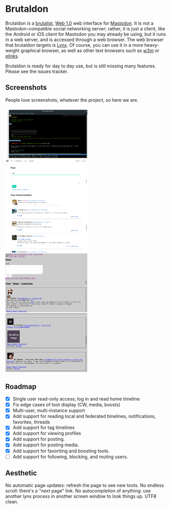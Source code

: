 # Brutaldon

Brutaldon is a [brutalist][0], [Web 1.0][0.5] web interface for [Mastodon][1]. It is not a Mastodon-compatible social networking server; rather, it is just a client, like the Android or iOS client for Mastodon you may already be using, but it runs in a web server, and is accessed through a web browser. The web browser that brutaldon targets is [Lynx][2]. Of course, you can use it in a more heavy-weight graphical browser, as well as other text browsers such as [w3m][3] or [elinks][4].

[0]:http://brutalistwebsites.com/
[0.5]: https://en.wikipedia.org/wiki/Web_2.0#%22Web_1.0%22
[1]: https://joinmastodon.org/
[2]: https://lynx.browser.org/
[3]: https://w3m.sourceforge.net/
[4]: http://elinks.or.cz/

Brutaldon is ready for day to day use, but is still missing many features.
Please see the issues tracker.

## Screenshots

People love screenshots, whatever the project, so here we are.

<img alt="Brutaldon in Lynx" src="/docs/screenshots/screenshot-lynx.png?raw=true" title="Brutaldon in Lynx" width="256" />
<img alt="Brutaldon in Firefox" src="/docs/screenshots/screenshot-firefox.png?raw=true" title="Brutaldon in Firefox" width="256" />
<img alt="Brutaldon in Firefox (2)" src="/docs/screenshots/screenshot-firefox-2.png?raw=true" title="Brutaldon in Firefox (2)" width="256" />
<img alt="Brutaldon in Firefox - Full Brutalism" src="/docs/screenshots/screenshot-firefox-brutalist.png?raw=true" title="Brutaldon in Firefox - Full Brutalism" width="256" />
<img alt="Brutaldon in Firefox - Full Brutalism (2)" src="/docs/screenshots/screenshot-firefox-brutalist-2.png?raw=true" title="Brutaldon in Firefox - Full Brutalism (2)" width="256" />






## Roadmap

* [X] Single user read-only access; log in and read home timeline
* [X] Fix edge cases of toot display (CW, media, boosts)
* [X] Multi-user, multi-instance support
* [X] Add support for reading local and federated timelines, notifications, favorites, threads
* [X] Add support for tag timelines
* [X] Add support for viewing profiles
* [X] Add support for posting.
* [X] Add support for posting media.
* [X] Add support for favoriting and boosting toots.
* [ ] Add support for following, blocking, and muting users.

## Aesthetic

No automatic page updates: refresh the page to see new toots. No endless scroll: there's a "next page" link. No autocompletion of anything: use another lynx process in another screen window to look things up. UTF8 clean.

